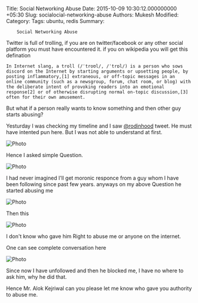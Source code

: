 Title: Social Networking Abuse
Date: 2015-10-09 10:30:12.000000000 +05:30
Slug: socialocial-networking-abuse
Authors: Mukesh
Modified: 
Category: 
Tags: ubuntu, redis
Summary: 

        Social Networking Abuse


Twitter is full of trolling, if you are on twitter/facebook or any other social platform you must have encountered it. 
if you on wikipedia you will get this defination

	In Internet slang, a troll (/ˈtroʊl/, /ˈtrɒl/) is a person who sows discord on the Internet by starting arguments or upsetting people, by posting inflammatory,[1] extraneous, or off-topic messages in an online community (such as a newsgroup, forum, chat room, or blog) with the deliberate intent of provoking readers into an emotional response[2] or of otherwise disrupting normal on-topic discussion,[3] often for their own amusement.

But what if a person really wants to know something and then other guy starts abusing? 

Yesturday I was checking my timeline and I saw [@rodinhood][rodin_tweet] tweet. He must have intented pun here. But I was not able to understand at first.

![Photo](https://www.diigo.com/file/image/parabrqzcrsscsrsrzbsepabqe/Original.jpg)

Hence I asked simple Question.

![Photo](https://www.diigo.com/file/image/parabrqzcrsrrreqdzbseopaep/1st.jpg)

I had never imagined I'll get moronic responce from a guy whom I have been following since past few years.
anyways on my above Question he started abusing me 

![Photo](https://www.diigo.com/file/image/parabrqzcrsrrroqazbseopaoe/Mad.jpg)

Then this 

![Photo](https://www.diigo.com/file/image/parabrqzcrsrrrdoazbseopaea/Moron.jpg)


I don't know who gave him Right to abuse me or anyone on the internet.

One can see complete conversation here 

![Photo](https://www.diigo.com/file/image/parabrqzcrsrrrccpzbseopadq/RodinHood.jpg)

Since now I have unfollowed and then he blocked me, I have no where to ask him, why he did that. 

Hence  Mr. Alok Kejriwal can you please let me know who gave you authority to abuse me. 


[rodin_tweet]:https://twitter.com/rodinhood/